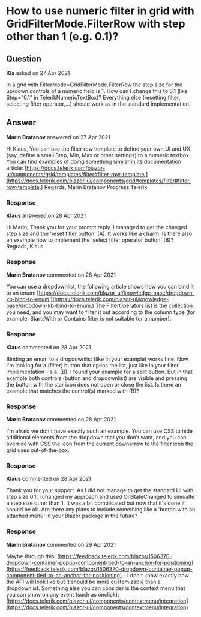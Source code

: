 # How to use numeric filter in grid with GridFilterMode.FilterRow with step other than 1 (e.g. 0.1)?

## Question

**Kla** asked on 27 Apr 2021

In a grid with FilterMode=GridFilterMode.FilterRow the step size for the up/down controls of a numeric field is 1. How can I change this to 0.1 (like Step="0.1" in TelerikNumericTextBox)? Everything else (resetting filter, selecting filter operator,...) should work as in the standard implementation.

## Answer

**Marin Bratanov** answered on 27 Apr 2021

Hi Klaus, You can use the filter row template to define your own UI and UX (say, define a small Step, Min, Max or other settings) to a numeric textbox. You can find examples of doing something similar in its documentation article: [https://docs.telerik.com/blazor-ui/components/grid/templates/filter#filter-row-template.](https://docs.telerik.com/blazor-ui/components/grid/templates/filter#filter-row-template.) Regards, Marin Bratanov Progress Telerik

### Response

**Klaus** answered on 28 Apr 2021

Hi Marin, Thank you for your prompt reply. I managed to get the changed step size and the 'reset filter button' (A). It works like a charm. Is there also an example how to implement the 'select filter operator button' (B)? Regrads, Klaus

### Response

**Marin Bratanov** commented on 28 Apr 2021

You can use a dropdownlist, the following article shows how you can bind it to an enum: [https://docs.telerik.com/blazor-ui/knowledge-base/dropdown-kb-bind-to-enum,](https://docs.telerik.com/blazor-ui/knowledge-base/dropdown-kb-bind-to-enum,) The FilterOperators list is the collection you need, and you may want to filter it out according to the column type (for example, StartsWith or Contains filter is not suitable for a number).

### Response

**Klaus** commented on 28 Apr 2021

Binding an enum to a dropdownlist (like in your example) works fine. Now I'm looking for a (filter) button that opens the list, just like in your filter implementation - s.a. (B). I found your example for a split button. But in that example both controls (button and dropdownlist) are visible and pressing the button with the star icon does not open or close the list. Is there an example that matches the control(s) marked with (B)?

### Response

**Marin Bratanov** commented on 28 Apr 2021

I'm afraid we don't have exaclty such an example. You can use CSS to hide additional elements from the dropdown that you don't want, and you can override with CSS the icon from the current downarrow to the filter icon the grid uses out-of-the-box.

### Response

**Klaus** commented on 28 Apr 2021

Thank you for your support. As I did not manage to get the standard UI with step size 0.1, I changed my approach and used OnStateChanged to simualte a step size other than 1. It was a bit complicated but now that it's done it should be ok. Are there any plans to include something like a 'button with an attached menu' in your Blazor package in the future?

### Response

**Marin Bratanov** commented on 29 Apr 2021

Maybe through this: [https://feedback.telerik.com/blazor/1506370-dropdown-container-popup-component-tied-to-an-anchor-for-positioning](https://feedback.telerik.com/blazor/1506370-dropdown-container-popup-component-tied-to-an-anchor-for-positioning) - I don't know exactly how the API will look like but it should be more customizable than a dropdownlist. Something else you can consider is the context menu that you can show on any event (such as onclick): [https://docs.telerik.com/blazor-ui/components/contextmenu/integration](https://docs.telerik.com/blazor-ui/components/contextmenu/integration)
